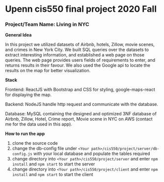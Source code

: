 # Upenn cis550 final project 2020 Fall
### Project/Team Name: Living in NYC


**General Idea**  

In this project we utilized datasets of Airbnb, hotels, Zillow, movie scenes, and crimes in New York
City. We built SQL queries over the datasets to extract interesting information, and established a
web page on those queries. The web page provides users fields of requirements to enter, and returns
results in their favour. We also used the Google api to locate the results on the map for better
visualization.


**Stack** 

Frontend: ReactJS with Bootstrap and CSS for styling, google-maps-react for displaying the map.

Backend: NodeJS handle http request and communicate with the database.

Database: MySQL containing the designed and optimized 3NF database of Airbnb, Zillow, Hotel, Crime report, Movie scene in NYC on AWS (contact me for the data used in this app).


**How to run the app** 

1. clone the source code
2. change the db-config file under ```<Your path>/cis550/project/server/db-config.js``` with your local database and populate the tables required
3. change directory into ```<Your path>/cis550/project/server``` and enter ```npm install``` and ```npm start``` to start the server
4. change directory into ```<Your path>/cis550/project/client``` and enter ```npm install``` and ```npm start``` to start the client
